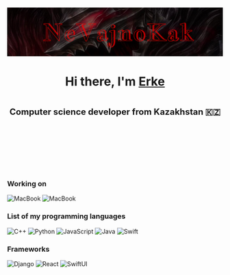 [![Header](https://github.com/NeVajnoKak/iOS-middle-project/blob/main/assets/header.png)](https://www.youtube.com/watch?v=HLHJFICvytI)
##
<h1 align="center">Hi there, I'm <a href="https://www.instagram.com/fifth_is_me/" target="_blank">Erke</a> <br><br><span style="font-size: 20px">Computer science developer from Kazakhstan 🇰🇿</span> </h1>
<br>
<br>
<br>
<br>
<br>
<br>

### Working on
![MacBook](https://img.shields.io/badge/Macbook_14_PRO-01060D?style=for-the-badge&logo=Apple&logoColor=#000000)
![MacBook](https://img.shields.io/badge/with_M3_pro-01060D?style=for-the-badge)

### List of my programming languages
![C++](https://img.shields.io/badge/C++-01060D?style=for-the-badge&logo=c%2b%2b&logoColor=#000000)
![Python](https://img.shields.io/badge/Python-01060D?style=for-the-badge&logo=python&logoColor=#000000)
![JavaScript](https://img.shields.io/badge/JavaScript-01060D?style=for-the-badge&logo=javascript&logoColor=#000000)
![Java](https://img.shields.io/badge/Java-01060D?style=for-the-badge&logo=openjdk&logoColor=#000000)
![Swift](https://img.shields.io/badge/Swift-01060D?style=for-the-badge&logo=swift&logoColor=#000000)


### Frameworks
![Django](https://img.shields.io/badge/Django-01060D?style=for-the-badge&logo=django&logoColor=#000000)
![React](https://img.shields.io/badge/React-01060D?style=for-the-badge&logo=react&logoColor=#000000)
![SwiftUI](https://img.shields.io/badge/SwiftUI-01060D?style=for-the-badge&logo=swift&logoColor=#000000)

